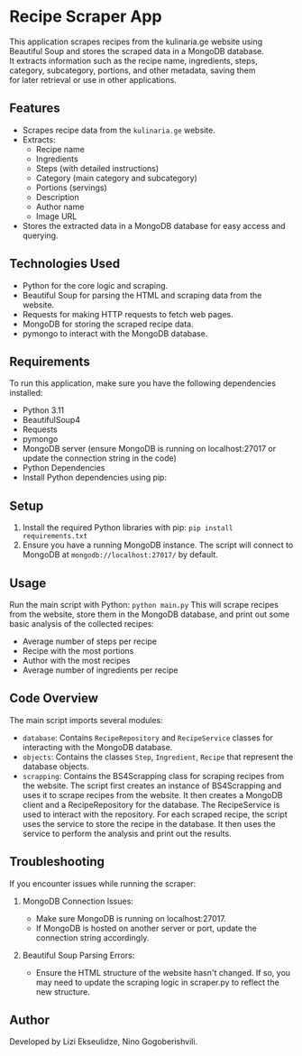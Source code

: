 
# Recipe Scraper App
This application scrapes recipes from the kulinaria.ge website using Beautiful Soup and stores the scraped data in a MongoDB database.<br> 
It extracts information such as the recipe name, ingredients, steps, category, subcategory, portions, and other metadata, saving them  <br> 
for later retrieval or use in other applications.

## Features
* Scrapes recipe data from the `kulinaria.ge` website.
* Extracts:
  * Recipe name
  * Ingredients
  * Steps (with detailed instructions)
  * Category (main category and subcategory)
  * Portions (servings)
  * Description
  * Author name
  * Image URL
* Stores the extracted data in a MongoDB database for easy access and querying.
## Technologies Used
* Python for the core logic and scraping.
* Beautiful Soup for parsing the HTML and scraping data from the website.
* Requests for making HTTP requests to fetch web pages.
* MongoDB for storing the scraped recipe data.
* pymongo to interact with the MongoDB database.
## Requirements
To run this application, make sure you have the following dependencies installed:
* Python 3.11
* BeautifulSoup4
* Requests
* pymongo
* MongoDB server (ensure MongoDB is running on localhost:27017 or update the connection string in the code)
* Python Dependencies
* Install Python dependencies using pip:
## Setup
1. Install the required Python libraries with pip:
`pip install requirements.txt`
2. Ensure you have a running MongoDB instance. The script will connect to MongoDB at `mongodb://localhost:27017/` by default.
## Usage
Run the main script with Python:
```python main.py```
This will scrape recipes from the website, store them in the MongoDB database, and print out some basic analysis of the collected recipes:
- Average number of steps per recipe
- Recipe with the most portions
- Author with the most recipes
- Average number of ingredients per recipe
## Code Overview
The main script imports several modules:
- `database`: Contains `RecipeRepository` and `RecipeService` classes for interacting with the MongoDB database.
- `objects`: Contains the classes `Step`, `Ingredient`, `Recipe` that represent the database objects.
- `scrapping`: Contains the BS4Scrapping class for scraping recipes from the website.
The script first creates an instance of BS4Scrapping and uses it to scrape recipes from the website. It then creates a MongoDB client and a RecipeRepository for the database. The RecipeService is used to interact with the repository.
For each scraped recipe, the script uses the service to store the recipe in the database. It then uses the service to perform the analysis and print out the results.
## Troubleshooting
If you encounter issues while running the scraper:

1. MongoDB Connection Issues:

   * Make sure MongoDB is running on localhost:27017. 
   * If MongoDB is hosted on another server or port, update the connection string accordingly.
2. Beautiful Soup Parsing Errors:
   * Ensure the HTML structure of the website hasn't changed. If so, you may need to update the scraping logic in scraper.py to reflect the new structure.

## Author
Developed by Lizi Ekseulidze, Nino Gogoberishvili.